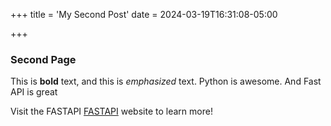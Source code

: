 +++
title = 'My Second Post'
date = 2024-03-19T16:31:08-05:00

+++
### Second Page


This is **bold** text, and this is *emphasized* text.
Python is awesome. And Fast API is great


Visit the FASTAPI [FASTAPI](https://fastapi.tiangolo.com/) website to learn more!